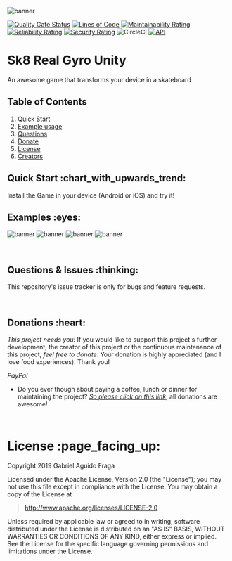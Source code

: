 ![banner](https://raw.github.com/kaapiel/Raw-content/master/Automation-Python/app.png)

[![Quality Gate Status](https://sonarcloud.io/api/project_badges/measure?project=kaapiel_SK8-Real-Gyro&metric=alert_status)](https://sonarcloud.io/dashboard?id=kaapiel_SK8-Real-Gyro)
[![Lines of Code](https://sonarcloud.io/api/project_badges/measure?project=kaapiel_SK8-Real-Gyro&metric=ncloc)](https://sonarcloud.io/dashboard?id=kaapiel_SK8-Real-Gyro)
[![Maintainability Rating](https://sonarcloud.io/api/project_badges/measure?project=kaapiel_SK8-Real-Gyro&metric=sqale_rating)](https://sonarcloud.io/dashboard?id=kaapiel_SK8-Real-Gyro)
[![Reliability Rating](https://sonarcloud.io/api/project_badges/measure?project=kaapiel_SK8-Real-Gyro&metric=reliability_rating)](https://sonarcloud.io/dashboard?id=kaapiel_SK8-Real-Gyro)
[![Security Rating](https://sonarcloud.io/api/project_badges/measure?project=kaapiel_SK8-Real-Gyro&metric=security_rating)](https://sonarcloud.io/dashboard?id=kaapiel_SK8-Real-Gyro)
![CircleCI](https://img.shields.io/circleci/build/github/kaapiel/SK8-Real-Gyro-Unity-Java/master)
[![API](https://img.shields.io/badge/API-26%2B-green.svg?style=flat)](https://android-arsenal.com/api?level=26)

# Sk8 Real Gyro Unity
An awesome game that transforms your device in a skateboard

## Table of Contents
1. [Quick Start](#quick-start)
1. [Example usage](#examples)
1. [Questions](#report)
1. [Donate](#donate)
1. [License](#licence)
1. [Creators](#creators)

<h2 id="quick-start">Quick Start :chart_with_upwards_trend:</h2>
Install the Game in your device (Android or iOS) and try it!

<br/>

<h2 id="examples">Examples :eyes:</h2>

![banner](https://raw.github.com/kaapiel/Raw-content/master/Automation-Python/app.png)
![banner](https://raw.github.com/kaapiel/Raw-content/master/Automation-Python/app.png)
![banner](https://raw.github.com/kaapiel/Raw-content/master/Automation-Python/app.png)
![banner](https://raw.github.com/kaapiel/Raw-content/master/Automation-Python/app.png)

<br/>

<h2 id="report">Questions & Issues :thinking:</h2>

This repository's issue tracker is only for bugs and feature requests.  

<br/>

<h2 id="donate">Donations :heart:</h2>

*This project needs you!* If you would like to support this project's further development, the creator of this project or the continuous maintenance of this project, *feel free to donate*. Your donation is highly appreciated (and I love food experiences). Thank you!

*PayPal*

- Do you ever though about paying a coffee, lunch or dinner for maintaining the project? [*So please click on this link*](https://www.paypal.com/cgi-bin/webscr?cmd=_donations&business=gabriel_aguido@hotmail.com&lc=US&item_name=Donation+to+Wearever+You+Are+Android+Maintenance&no_note=0&cn=&currency_code=USD&bn=PP-DonationsBF:btn_donateCC_LG.gif:NonHosted), all donations are awesome!

<br/>

<h1 id="license">License :page_facing_up:</h1>

Copyright 2019 Gabriel Aguido Fraga

Licensed under the Apache License, Version 2.0 (the "License");
you may not use this file except in compliance with the License.
You may obtain a copy of the License at

> http://www.apache.org/licenses/LICENSE-2.0

Unless required by applicable law or agreed to in writing, software
distributed under the License is distributed on an "AS IS" BASIS,
WITHOUT WARRANTIES OR CONDITIONS OF ANY KIND, either express or implied.
See the License for the specific language governing permissions and
limitations under the License.

<br/>
